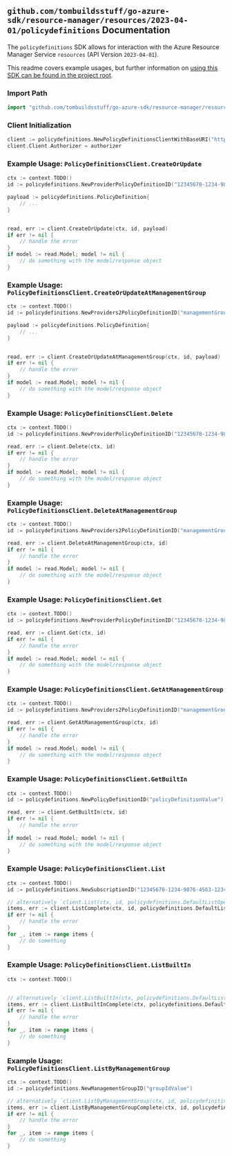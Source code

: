 
## `github.com/tombuildsstuff/go-azure-sdk/resource-manager/resources/2023-04-01/policydefinitions` Documentation

The `policydefinitions` SDK allows for interaction with the Azure Resource Manager Service `resources` (API Version `2023-04-01`).

This readme covers example usages, but further information on [using this SDK can be found in the project root](https://github.com/tombuildsstuff/go-azure-sdk/tree/main/docs).

### Import Path

```go
import "github.com/tombuildsstuff/go-azure-sdk/resource-manager/resources/2023-04-01/policydefinitions"
```


### Client Initialization

```go
client := policydefinitions.NewPolicyDefinitionsClientWithBaseURI("https://management.azure.com")
client.Client.Authorizer = authorizer
```


### Example Usage: `PolicyDefinitionsClient.CreateOrUpdate`

```go
ctx := context.TODO()
id := policydefinitions.NewProviderPolicyDefinitionID("12345678-1234-9876-4563-123456789012", "policyDefinitionValue")

payload := policydefinitions.PolicyDefinition{
	// ...
}


read, err := client.CreateOrUpdate(ctx, id, payload)
if err != nil {
	// handle the error
}
if model := read.Model; model != nil {
	// do something with the model/response object
}
```


### Example Usage: `PolicyDefinitionsClient.CreateOrUpdateAtManagementGroup`

```go
ctx := context.TODO()
id := policydefinitions.NewProviders2PolicyDefinitionID("managementGroupValue", "policyDefinitionValue")

payload := policydefinitions.PolicyDefinition{
	// ...
}


read, err := client.CreateOrUpdateAtManagementGroup(ctx, id, payload)
if err != nil {
	// handle the error
}
if model := read.Model; model != nil {
	// do something with the model/response object
}
```


### Example Usage: `PolicyDefinitionsClient.Delete`

```go
ctx := context.TODO()
id := policydefinitions.NewProviderPolicyDefinitionID("12345678-1234-9876-4563-123456789012", "policyDefinitionValue")

read, err := client.Delete(ctx, id)
if err != nil {
	// handle the error
}
if model := read.Model; model != nil {
	// do something with the model/response object
}
```


### Example Usage: `PolicyDefinitionsClient.DeleteAtManagementGroup`

```go
ctx := context.TODO()
id := policydefinitions.NewProviders2PolicyDefinitionID("managementGroupValue", "policyDefinitionValue")

read, err := client.DeleteAtManagementGroup(ctx, id)
if err != nil {
	// handle the error
}
if model := read.Model; model != nil {
	// do something with the model/response object
}
```


### Example Usage: `PolicyDefinitionsClient.Get`

```go
ctx := context.TODO()
id := policydefinitions.NewProviderPolicyDefinitionID("12345678-1234-9876-4563-123456789012", "policyDefinitionValue")

read, err := client.Get(ctx, id)
if err != nil {
	// handle the error
}
if model := read.Model; model != nil {
	// do something with the model/response object
}
```


### Example Usage: `PolicyDefinitionsClient.GetAtManagementGroup`

```go
ctx := context.TODO()
id := policydefinitions.NewProviders2PolicyDefinitionID("managementGroupValue", "policyDefinitionValue")

read, err := client.GetAtManagementGroup(ctx, id)
if err != nil {
	// handle the error
}
if model := read.Model; model != nil {
	// do something with the model/response object
}
```


### Example Usage: `PolicyDefinitionsClient.GetBuiltIn`

```go
ctx := context.TODO()
id := policydefinitions.NewPolicyDefinitionID("policyDefinitionValue")

read, err := client.GetBuiltIn(ctx, id)
if err != nil {
	// handle the error
}
if model := read.Model; model != nil {
	// do something with the model/response object
}
```


### Example Usage: `PolicyDefinitionsClient.List`

```go
ctx := context.TODO()
id := policydefinitions.NewSubscriptionID("12345678-1234-9876-4563-123456789012")

// alternatively `client.List(ctx, id, policydefinitions.DefaultListOperationOptions())` can be used to do batched pagination
items, err := client.ListComplete(ctx, id, policydefinitions.DefaultListOperationOptions())
if err != nil {
	// handle the error
}
for _, item := range items {
	// do something
}
```


### Example Usage: `PolicyDefinitionsClient.ListBuiltIn`

```go
ctx := context.TODO()


// alternatively `client.ListBuiltIn(ctx, policydefinitions.DefaultListBuiltInOperationOptions())` can be used to do batched pagination
items, err := client.ListBuiltInComplete(ctx, policydefinitions.DefaultListBuiltInOperationOptions())
if err != nil {
	// handle the error
}
for _, item := range items {
	// do something
}
```


### Example Usage: `PolicyDefinitionsClient.ListByManagementGroup`

```go
ctx := context.TODO()
id := policydefinitions.NewManagementGroupID("groupIdValue")

// alternatively `client.ListByManagementGroup(ctx, id, policydefinitions.DefaultListByManagementGroupOperationOptions())` can be used to do batched pagination
items, err := client.ListByManagementGroupComplete(ctx, id, policydefinitions.DefaultListByManagementGroupOperationOptions())
if err != nil {
	// handle the error
}
for _, item := range items {
	// do something
}
```
